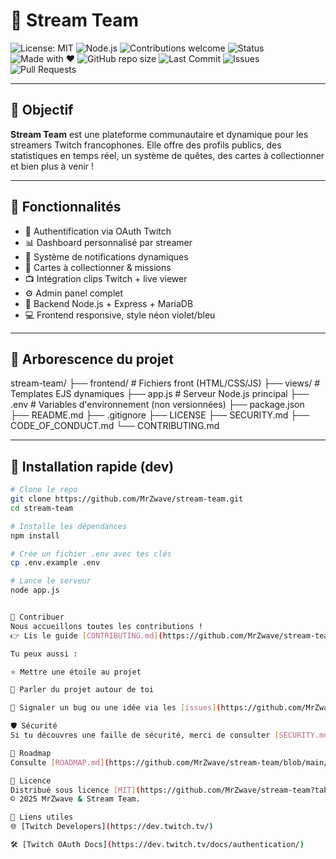 # 🚀 Stream Team

![License: MIT](https://img.shields.io/badge/License-MIT-blue.svg)
![Node.js](https://img.shields.io/badge/Node.js-18.x-brightgreen.svg)
![Contributions welcome](https://img.shields.io/badge/Contributions-Welcome-ff69b4.svg)
![Status](https://img.shields.io/badge/status-active-success.svg)
![Made with ❤️](https://img.shields.io/badge/Made%20with-❤️-red)
![GitHub repo size](https://img.shields.io/github/repo-size/MrZwave/stream-team)
![Last Commit](https://img.shields.io/github/last-commit/MrZwave/stream-team)
![Issues](https://img.shields.io/github/issues/MrZwave/stream-team)
![Pull Requests](https://img.shields.io/github/issues-pr/MrZwave/stream-team)

---

## 🎯 Objectif

**Stream Team** est une plateforme communautaire et dynamique pour les streamers Twitch francophones. Elle offre des profils publics, des statistiques en temps réel, un système de quêtes, des cartes à collectionner et bien plus à venir !

---

## 🧩 Fonctionnalités

- 🔐 Authentification via OAuth Twitch
- 📊 Dashboard personnalisé par streamer
- 💬 Système de notifications dynamiques
- 🎁 Cartes à collectionner & missions
- 📺 Intégration clips Twitch + live viewer
- ⚙️ Admin panel complet
- 🧪 Backend Node.js + Express + MariaDB
- 💻 Frontend responsive, style néon violet/bleu

---

## 📂 Arborescence du projet

stream-team/
├── frontend/ # Fichiers front (HTML/CSS/JS)
├── views/ # Templates EJS dynamiques
├── app.js # Serveur Node.js principal
├── .env # Variables d'environnement (non versionnées)
├── package.json
├── README.md
├── .gitignore
├── LICENSE
├── SECURITY.md
├── CODE_OF_CONDUCT.md
└── CONTRIBUTING.md


---

## 🚀 Installation rapide (dev)

```bash
# Clone le repo
git clone https://github.com/MrZwave/stream-team.git
cd stream-team

# Installe les dépendances
npm install

# Crée un fichier .env avec tes clés
cp .env.example .env

# Lance le serveur
node app.js


🤝 Contribuer
Nous accueillons toutes les contributions !
👉 Lis le guide [CONTRIBUTING.md](https://github.com/MrZwave/stream-team/blob/main/CONTRIBUTING.md) avant de proposer un changement.

Tu peux aussi :

⭐ Mettre une étoile au projet

📢 Parler du projet autour de toi

🐛 Signaler un bug ou une idée via les [issues](https://github.com/MrZwave/stream-team/issues)

🛡️ Sécurité
Si tu découvres une faille de sécurité, merci de consulter [SECURITY.md](https://github.com/MrZwave/stream-team/blob/main/SECURITY.md) pour savoir comment la signaler de façon responsable.

🧭 Roadmap
Consulte [ROADMAP.md](https://github.com/MrZwave/stream-team/blob/main/ROADMAP.md) pour connaître les prochaines étapes du projet.

💼 Licence
Distribué sous licence [MIT](https://github.com/MrZwave/stream-team?tab=MIT-1-ov-file).
© 2025 MrZwave & Stream Team.

🔗 Liens utiles
🌐 [Twitch Developers](https://dev.twitch.tv/)

🛠️ [Twitch OAuth Docs](https://dev.twitch.tv/docs/authentication/)

